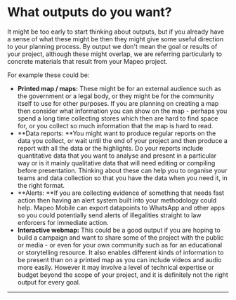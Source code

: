 # What outputs do you want?

It might be too early to start thinking about outputs, but if you already have a sense of what these might be then they might give some useful direction to your planning process. By output we don't mean the goal or results of your project, although these might overlap, we are referring particularly to concrete materials that result from your Mapeo project.

For example these could be:

* **Printed map / maps:** These might be for an external audience such as the government or a legal body, or they might be for the community itself to use for other purposes. If you are planning on creating a map then consider what information you can show on the map - perhaps you spend a long time collecting stores which then are hard to find space for, or you collect so much information that the map is hard to read.
* **Data reports: **You might want to produce regular reports on the data you collect, or wait until the end of your project and then produce a report with all the data or the highlights. Do your reports include quantitative data that you want to analyse and present in a particular way or is it mainly qualitative data that will need editing or compiling before presentation. Thinking about these can help you to organise your teams and data collection so that you have the data when you need it, in the right format.
* **Alerts: **If you are collecting evidence of something that needs fast action then having an alert system built into your methodology could help. Mapeo Mobile can export datapoints to WhatsApp and other apps so you could potentially send alerts of illegalities straight to law enforcers for immediate action.&#x20;
* **Interactive webmap:** This could be a good output if you are hoping to build a campaign and want to share some of the project with the public or media - or even for your own community such as for an educational or storytelling resource. It also enables different kinds of information to be present than on a printed map as you can include videos and audio more easily. However it may involve a level of technical expertise or budget beyond the scope of your project, and it is definitely not the right output for every goal.

****
